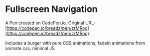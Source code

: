 # Fullscreen Navigation

A Pen created on CodePen.io. Original URL: [https://codepen.io/breadz/pen/zrMRoo](https://codepen.io/breadz/pen/zrMRoo).

Includes a burger with pure CSS animations, fadeIn animations from animate.css, minimal JS